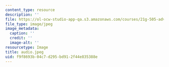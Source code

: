 ```yaml
---
content_type: resource
description: ''
file: https://ol-ocw-studio-app-qa.s3.amazonaws.com/courses/21g-505-advanced-japanese-i-fall-2005/f9f8693b04c7d295bd912f44e835388e_audio.jpeg
file_type: image/jpeg
image_metadata:
  caption: ''
  credit: ''
  image-alt: ''
resourcetype: Image
title: audio.jpeg
uid: f9f8693b-04c7-d295-bd91-2f44e835388e
---
```

